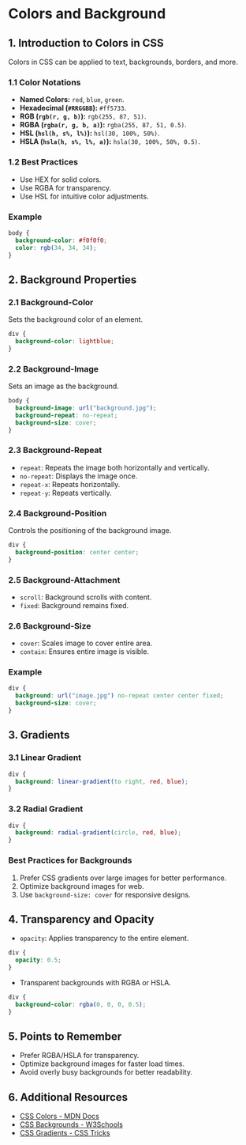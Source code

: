 # Colors and Background

## 1. Introduction to Colors in CSS

Colors in CSS can be applied to text, backgrounds, borders, and more.

### 1.1 Color Notations

- **Named Colors:** `red`, `blue`, `green`.
- **Hexadecimal (`#RRGGBB`):** `#ff5733`.
- **RGB (`rgb(r, g, b)`):** `rgb(255, 87, 51)`.
- **RGBA (`rgba(r, g, b, a)`):** `rgba(255, 87, 51, 0.5)`.
- **HSL (`hsl(h, s%, l%)`):** `hsl(30, 100%, 50%)`.
- **HSLA (`hsla(h, s%, l%, a)`):** `hsla(30, 100%, 50%, 0.5)`.

### 1.2 Best Practices

- Use HEX for solid colors.
- Use RGBA for transparency.
- Use HSL for intuitive color adjustments.

### Example

```css
body {
  background-color: #f0f0f0;
  color: rgb(34, 34, 34);
}
```

## 2. Background Properties

### 2.1 Background-Color

Sets the background color of an element.

```css
div {
  background-color: lightblue;
}
```

### 2.2 Background-Image

Sets an image as the background.

```css
body {
  background-image: url("background.jpg");
  background-repeat: no-repeat;
  background-size: cover;
}
```

### 2.3 Background-Repeat

- `repeat`: Repeats the image both horizontally and vertically.
- `no-repeat`: Displays the image once.
- `repeat-x`: Repeats horizontally.
- `repeat-y`: Repeats vertically.

### 2.4 Background-Position

Controls the positioning of the background image.

```css
div {
  background-position: center center;
}
```

### 2.5 Background-Attachment

- `scroll`: Background scrolls with content.
- `fixed`: Background remains fixed.

### 2.6 Background-Size

- `cover`: Scales image to cover entire area.
- `contain`: Ensures entire image is visible.

### Example

```css
div {
  background: url("image.jpg") no-repeat center center fixed;
  background-size: cover;
}
```

## 3. Gradients

### 3.1 Linear Gradient

```css
div {
  background: linear-gradient(to right, red, blue);
}
```

### 3.2 Radial Gradient

```css
div {
  background: radial-gradient(circle, red, blue);
}
```

### Best Practices for Backgrounds

1. Prefer CSS gradients over large images for better performance.
2. Optimize background images for web.
3. Use `background-size: cover` for responsive designs.

## 4. Transparency and Opacity

- `opacity`: Applies transparency to the entire element.

```css
div {
  opacity: 0.5;
}
```

- Transparent backgrounds with RGBA or HSLA.

```css
div {
  background-color: rgba(0, 0, 0, 0.5);
}
```

## 5. Points to Remember

- Prefer RGBA/HSLA for transparency.
- Optimize background images for faster load times.
- Avoid overly busy backgrounds for better readability.

## 6. Additional Resources

- [CSS Colors - MDN Docs](https://developer.mozilla.org/en-US/docs/Web/CSS/color)
- [CSS Backgrounds - W3Schools](https://www.w3schools.com/css/css_background.asp)
- [CSS Gradients - CSS Tricks](https://css-tricks.com/css3-gradients/)
